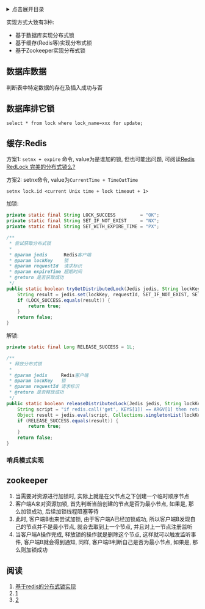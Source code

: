 <details>
<summary>点击展开目录</summary>
<!-- TOC -->

- [数据库数据](#数据库数据)
- [数据库排它锁](#数据库排它锁)
- [缓存:Redis](#缓存redis)
    - [哨兵模式实现](#哨兵模式实现)
- [zookeeper](#zookeeper)
- [阅读](#阅读)

<!-- /TOC -->
</details>

实现方式大致有3种:

* 基于数据库实现分布式锁
* 基于缓存(Redis等)实现分布式锁
* 基于Zookeeper实现分布式锁

## 数据库数据

判断表中特定数据的存在及插入成功与否

## 数据库排它锁

`select * from lock where lock_name=xxx for update;`

## 缓存:Redis

方案1: `setnx + expire` 命令, value为是谁加的锁, 但也可能出问题, 可阅读[Redis RedLock 完美的分布式锁么?](https://www.xilidou.com/2017/10/29/Redis-RedLock-%E5%AE%8C%E7%BE%8E%E7%9A%84%E5%88%86%E5%B8%83%E5%BC%8F%E9%94%81%E4%B9%88%EF%BC%9F/)

方案2: setnx命令, value为`CurrentTime + TimeOutTime`

`setnx lock.id <current Unix time + lock timeout + 1>`

加锁:
```Java
private static final String LOCK_SUCCESS         = "OK";
private static final String SET_IF_NOT_EXIST     = "NX";
private static final String SET_WITH_EXPIRE_TIME = "PX";

/**
 * 尝试获取分布式锁
 *
 * @param jedis      Redis客户端
 * @param lockKey    锁
 * @param requestId  请求标识
 * @param expireTime 超期时间
 * @return 是否获取成功
 */
public static boolean tryGetDistributedLock(Jedis jedis, String lockKey, String requestId, int expireTime) {
    String result = jedis.set(lockKey, requestId, SET_IF_NOT_EXIST, SET_WITH_EXPIRE_TIME, expireTime);
    if (LOCK_SUCCESS.equals(result)) {
        return true;
    }
    return false;
}
```

解锁:
```Java
private static final Long RELEASE_SUCCESS = 1L;

/**
 * 释放分布式锁
 *
 * @param jedis     Redis客户端
 * @param lockKey   锁
 * @param requestId 请求标识
 * @return 是否释放成功
 */
public static boolean releaseDistributedLock(Jedis jedis, String lockKey, String requestId) {
    String script = "if redis.call('get', KEYS[1]) == ARGV[1] then return redis.call('del', KEYS[1]) else return 0 end";
    Object result = jedis.eval(script, Collections.singletonList(lockKey), Collections.singletonList(requestId));
    if (RELEASE_SUCCESS.equals(result)) {
        return true;
    }
    return false;
}
```

### 哨兵模式实现




## zookeeper

1. 当需要对资源进行加锁时, 实际上就是在父节点之下创建一个临时顺序节点
2. 客户端A来对资源加锁, 首先判断当前创建的节点是否为最小节点, 如果是, 那么加锁成功, 后续加锁线程阻塞等待
3. 此时, 客户端B也来尝试加锁, 由于客户端A已经加锁成功, 所以客户端B发现自己的节点并不是最小节点, 就会去取到上一个节点, 并且对上一节点注册监听
4. 当客户端A操作完成, 释放锁的操作就是删除这个节点, 这样就可以触发监听事件, 客户端B就会得到通知, 同样, 客户端B判断自己是否为最小节点, 如果是, 那么则加锁成功



## 阅读

1. [基于redis的分布式锁实现](https://juejin.im/entry/5a502ac2518825732b19a595)
2. [1](https://blog.csdn.net/xlgen157387/article/details/79036337)
3. [2](https://www.cnblogs.com/austinspark-jessylu/p/8043726.html)
